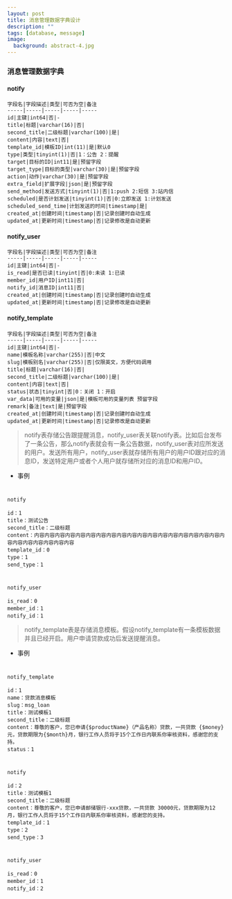 ```yaml
---
layout: post
title: 消息管理数据字典设计
description: ""
tags: [database, message]
image:
  background: abstract-4.jpg
---
```


### 消息管理数据字典

#### notify
	字段名|字段描述|类型|可否为空|备注
	-----|-----|-----|-----|-----
	id|主键|int64|否|-
	title|标题|varchar(16)|否|
	second_title|二级标题|varchar(100)|是|
	content|内容|text|否|
	template_id|模板ID|int(11)|是|默认0
	type|类型|tinyint(1)|否|1：公告 2：提醒
	target|目标的ID|int11|是|预留字段
	target_type|目标的类型|varchar(30)|是|预留字段
	action|动作|varchar(30)|是|预留字段
	extra_field|扩展字段|json|是|预留字段
	send_method|发送方式|tinyint(1)|否|1:push 2:短信 3:站内信
	scheduled|是否计划发送|tinyint(1)|否|0:立即发送 1:计划发送
	scheduled_send_time|计划发送的时间|timestamp|是|
	created_at|创建时间|timestamp|否|记录创建时自动生成
	updated_at|更新时间|timestamp|否|记录修改是自动更新

#### notify_user
	字段名|字段描述|类型|可否为空|备注
	-----|-----|-----|-----|-----
	id|主键|int64|否|-
	is_read|是否已读|tinyint|否|0:未读 1:已读
	member_id|用户ID|int11|否|
	notify_id|消息ID|int11|否|
	created_at|创建时间|timestamp|否|记录创建时自动生成
	updated_at|更新时间|timestamp|否|记录修改是自动更新

#### notify_template
	字段名|字段描述|类型|可否为空|备注
	-----|-----|-----|-----|-----
	id|主键|int64|否|-
	name|模板名称|varchar(255)|否|中文
	slug|模板别名|varchar(255)|否|仅限英文，方便代码调用
	title|标题|varchar(16)|否|
	second_title|二级标题|varchar(100)|是|
	content|内容|text|否|
	status|状态|tinyint|否|0：关闭 1：开启
	var_data|可用的变量|json|是|模板可用的变量列表 预留字段
	remark|备注|text|是|预留字段
	created_at|创建时间|timestamp|否|记录创建时自动生成
	updated_at|更新时间|timestamp|否|记录修改是自动更新


> notify表存储公告跟提醒消息，notify_user表关联notify表。比如后台发布了一条公告，那么notify表就会有一条公告数据，notify_user表对应所发送的用户。发送所有用户，notify_user表就存储所有用户的用户ID跟对应的消息ID，发送特定用户或者个人用户就存储所对应的消息ID和用户ID。

* 事例

#
	notify

	id：1
	title：测试公告
	second_title：二级标题
	content：内容内容内容内容内容内容内容内容内容内容内容内容内容内容内容内容内容内容内容内容内容内容内容内容内容
	template_id：0
	type：1
	send_type：1


#
	notify_user

	is_read：0
	member_id：1
	notify_id：1


> notify_template表是存储消息模板。假设notify_template有一条模板数据并且已经开启。用户申请贷款成功后发送提醒消息。

* 事例
#
	notify_template

	id：1
	name：贷款消息模板
	slug：msg_loan
	title：测试模板1
	second_title：二级标题
	content：尊敬的客户，您已申请{$productName}（产品名称）贷款，一共贷款 {$money}元，贷款期限为{$month}月，银行工作人员将于15个工作日内联系你审核资料，感谢您的支持。
	status：1

#
	notify

	id：2
	title：测试模板1
	second_title：二级标题
	content：尊敬的客户，您已申请邮储银行-xxx贷款，一共贷款 30000元，贷款期限为12月，银行工作人员将于15个工作日内联系你审核资料，感谢您的支持。
	template_id：1
	type：2
	send_type：3


#
	notify_user

	is_read：0
	member_id：1
	notify_id：2
